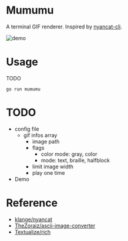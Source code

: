 # Mumumu
A terminal GIF renderer. Inspired by [nyancat-cli](https://github.com/klange/nyancat).

![demo](https://drive.google.com/uc?id=1Lg6urHSG-oacPmMEhZ-SqV1tuYHhliZJ)


# Usage
TODO
```
go run mumumu
```

# TODO
- config file 
    - gif infos array
        - image path
        - flags
            - color mode: gray, color
            - mode: text, braille, halfblock
        - limit image width 
        - play one time
- Demo

# Reference
- [klange/nyancat](https://github.com/klange/nyancat)
- [TheZoraiz/ascii-image-converter](https://github.com/TheZoraiz/ascii-image-converter)
- [Textualize/rich](https://github.com/Textualize/rich)

